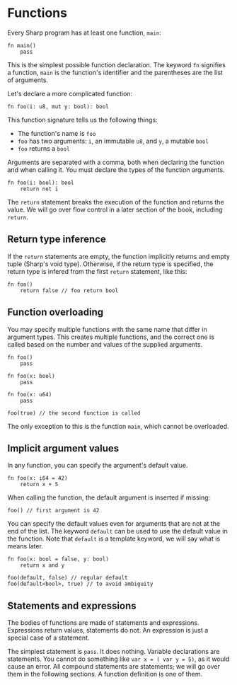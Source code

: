 # Functions
Every Sharp program has at least one function, `main`:
```
fn main()
	pass
```
This is the simplest possible function declaration.
The keyword `fn` signifies a function, `main` is the function's identifier and the parentheses are the list of arguments.

Let's declare a more complicated function:
```
fn foo(i: u8, mut y: bool): bool
```
This function signature tells us the following things:
- The function's name is `foo`
- `foo` has two arguments: `i`, an immutable `u8`, and `y`, a mutable `bool`
- `foo` returns a `bool`

Arguments are separated with a comma, both when declaring the function and when calling it.
You must declare the types of the function arguments.
```
fn foo(i: bool): bool
	return not i
```

The `return` statement breaks the execution of the function and returns the value. We will go over flow control in a later section of the book, including `return`.

## Return type inference
If the `return` statements are empty, the function implicitly returns and empty tuple (Sharp's void type).
Otherwise, if the return type is specified, the return type is infered from the first `return` statement, like this:
```
fn foo()
	return false // foo return bool
```

## Function overloading
You may specify multiple functions with the same name that differ in argument types.
This creates multiple functions, and the correct one is called based on the number and values of the supplied arguments.
```
fn foo()
	pass

fn foo(x: bool)
	pass

fn foo(x: u64)
	pass

foo(true) // the second function is called
```

The only exception to this is the function `main`, which cannot be overloaded.

## Implicit argument values
In any function, you can specify the argument's default value.
```
fn foo(x: i64 = 42)
	return x + 5
```

When calling the function, the default argument is inserted if missing:
```
foo() // first argument is 42
```

You can specify the default values even for arguments that are not at the end of the list.
The keyword `default` can be used to use the default value in the function.
Note that `default` is a template keyword, we will say what is means later.
```
fn foo(x: bool = false, y: bool)
	return x and y

foo(default, false) // regular default
foo(default<bool>, true) // to avoid ambiguity
```

## Statements and expressions
The bodies of functions are made of statements and expressions. Expressions return values, statements do not. An expression is just a special case of a statement.

The simplest statement is `pass`. It does nothing.
Variable declarations are statements. You cannot do something like `var x = ( var y = 5)`, as it would cause an error.
All compound statements are statements; we will go over them in the following sections. A function definition is one of them.

